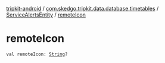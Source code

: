 [tripkit-android](../../index.md) / [com.skedgo.tripkit.data.database.timetables](../index.md) / [ServiceAlertsEntity](index.md) / [remoteIcon](./remote-icon.md)

# remoteIcon

`val remoteIcon: `[`String`](https://kotlinlang.org/api/latest/jvm/stdlib/kotlin/-string/index.html)`?`